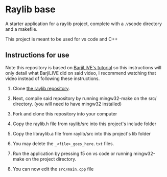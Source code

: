 # Raylib base

A starter application for a raylib project, complete with a .vscode directory and a makefile.

This project is meant to be used for vs code and C++

## Instructions for use

Note this repository is based on [BarjiLIVE's tutorial](https://www.youtube.com/watch?v=u6LXRF-iMg8) so this instructions will only detail what BarjiLIVE did on said video, I recommend watching that video instead of 
following these instructions.

1. Clone [the raylib repository](https://github.com/raysan5/raylib).

2. Next, compile said repository by running mingw32-make on the src/ directory.
(you will need to have mingw32 installed)

3. Fork and clone this repository into your computer

4. Copy the raylib.h file from raylib/src into this project's include folder

5. Copy the libraylib.a file from raylib/src into this project's lib folder

6. You may delete the `_<file>_goes_here.txt` files.

7. Run the application by pressing f5 on vs code or running mingw32-make on the
project directory.

8. You can now edit the `src/main.cpp` file

